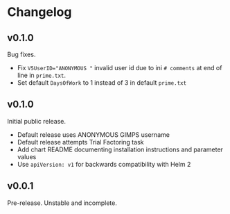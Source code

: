 # Changelog

## v0.1.0

Bug fixes.

- Fix `V5UserID="ANONYMOUS "` invalid user id due to ini `# comments` at end of line in `prime.txt`.
- Set default `DaysOfWork` to 1 instead of 3 in default `prime.txt`

## v0.1.0

Initial public release.

- Default release uses ANONYMOUS GIMPS username
- Default release attempts Trial Factoring task
- Add chart README documenting installation instructions and parameter values
- Use `apiVersion: v1` for backwards compatibility with Helm 2

## v0.0.1

Pre-release. Unstable and incomplete.

